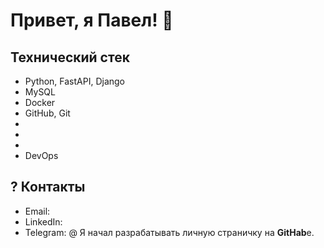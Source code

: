 #  Привет, я Павел! 👋

##  Технический стек
- Python, FastAPI, Django
- MySQL
- Docker
-  GitHub, Git
- 
- 
- 
- DevOps

## ? Контакты
- Email:
- LinkedIn: 
- Telegram: @
Я начал разрабатывать личную страничку на **GitHab**е.


<!--
**Pavel-OV/Pavel-OV** is a ✨ _special_ ✨ repository because its `README.md` (this file) appears on your GitHub profile.

Here are some ideas to get you started:

- 🔭 I’m currently working on ...
- 🌱 I’m currently learning ...
- 👯 I’m looking to collaborate on ...
- 🤔 I’m looking for help with ...
- 💬 Ask me about ...
- 📫 How to reach me: ...
- 😄 Pronouns: ...
- ⚡ Fun fact: ...
-->
